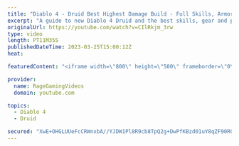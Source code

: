 ```yaml
---
title: "Diablo 4 - Druid Best Highest Damage Build - Full Skills, Armor & Weapons Guide - Tips & Tricks!"
excerpt: "A guide to new Diablo 4 Druid and the best skills, gear and playstyle! Enjoy! Support us on Patreon: http://bit.ly/1FUac4S Hunters ..."
originalUrl: https://youtube.com/watch?v=CIlRkjm_3rw
type: video
length: PT11M35S
publishedDateTime: 2023-03-25T15:00:12Z
heat: 

featuredContent: "<iframe width=\"800\" height=\"500\" frameborder=\"0\" src=\"https://www.youtube.com/embed/CIlRkjm_3rw\" allow=\"accelerometer; autoplay; encrypted-media; gyroscope; picture-in-picture\" allowfullscreen></iframe>"

provider:
  name: RageGamingVideos
  domain: youtube.com

topics:
  - Diablo 4
  - Druid

secured: "XwE+OHGLUUeFcCRWnxbA//YJDW1Pl8R9cb8TpQ2g+DwPfKBzd01uY8qZF90R0r6RusFV1PW1OmqtqQEkBComuijTq6G6Q3McPbMSQA/5UI57btl9kpSUiWijEU1GOpa/frJImhpEaCSwKYnNhf0si6IipWut/iBo3MpFDtp3d3zsKI/M6TpWJkoVLAC9b53RCdTX3QanqQu04jz7DnqCTnNQQcNDwPKPjf+Zx5u4Y4NrRAIy1qVgf63rnxNf4EH6NvRFYCBbmImdpUVP7A8xuGHk3O7Kj0sG6OhxsvO+vV92+X+/NkNu8J64D+7xWl2WM2F09VPGYpvh6lg2nQBHRulujyrT9pp/7sySZQaBIyw+LJbd/7QhGzov+RBP5W27DQ38uEKPc8wm+y/OD9giFjiRse3V+YFhyVYhkINr6I0=;p5zHLFvCsnDHnJ4s2lY5GA=="
---
```


